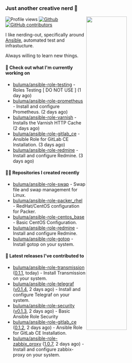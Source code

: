 ### Just another creative nerd 👋


![Profile views](https://gpvc.arturio.dev/buluma) <a href="https://gitstats.me/buluma">
  <img align="right" src="https://github-readme-stats.vercel.app/api?username=buluma&theme=gotham&show_icons=true" width="50%"/>
</a>
[![Github](https://img.shields.io/badge/-buluma-black?style=flat&labelColor=black&logo=github&logoColor=white&include_all_commits=true&count_private=true)](https://gitstats.me/buluma)
[![GitHub contributors](https://img.shields.io/github/contributors/buluma/badges.svg)](https://GitHub.com/buluma/badges/graphs/contributors/)

I like nerding-out, specifically around [Ansible](https://github.com/ansible/ansible), automated test and infrastucture.

Always willing to learn new things.

#### 👷 Check out what I'm currently working on

- [buluma/ansible-role-testing](https://github.com/buluma/ansible-role-testing) - Roles Testing [ DO NOT USE ] (1 day ago)
- [buluma/ansible-role-prometheus](https://github.com/buluma/ansible-role-prometheus) - Install and configure Prometheus. (2 days ago)
- [buluma/ansible-role-varnish](https://github.com/buluma/ansible-role-varnish) - Installs the Varnish HTTP Cache (2 days ago)
- [buluma/ansible-role-gitlab_ce](https://github.com/buluma/ansible-role-gitlab_ce) - Ansible Role for GitLab CE Installation. (3 days ago)
- [buluma/ansible-role-redmine](https://github.com/buluma/ansible-role-redmine) - Install and configure Redmine. (3 days ago)

#### 👨‍💻 Repositories I created recently

- [buluma/ansible-role-swap](https://github.com/buluma/ansible-role-swap) - Swap file and swap management for Linux.
- [buluma/ansible-role-packer_rhel](https://github.com/buluma/ansible-role-packer_rhel) - RedHat/CentOS configuration for Packer.
- [buluma/ansible-role-centos_base](https://github.com/buluma/ansible-role-centos_base) - Basic CentOS Configuration.
- [buluma/ansible-role-redmine](https://github.com/buluma/ansible-role-redmine) - Install and configure Redmine.
- [buluma/ansible-role-gotop](https://github.com/buluma/ansible-role-gotop) - Install gotop on your system.

#### 🚀 Latest releases I've contributed to

- [buluma/ansible-role-transmission](https://github.com/buluma/ansible-role-transmission) ([0.1.1](https://github.com/buluma/ansible-role-transmission/releases/tag/0.1.1), today) - Install Transmission on your system.
- [buluma/ansible-role-telegraf](https://github.com/buluma/ansible-role-telegraf) ([v0.1.4](https://github.com/buluma/ansible-role-telegraf/releases/tag/v0.1.4), 2 days ago) - Install and configure Telegraf on your system.
- [buluma/ansible-role-security](https://github.com/buluma/ansible-role-security) ([v0.1.3](https://github.com/buluma/ansible-role-security/releases/tag/v0.1.3), 2 days ago) - Basic Ansible Role Security
- [buluma/ansible-role-gitlab_ce](https://github.com/buluma/ansible-role-gitlab_ce) ([0.1.2](https://github.com/buluma/ansible-role-gitlab_ce/releases/tag/0.1.2), 2 days ago) - Ansible Role for GitLab CE Installation.
- [buluma/ansible-role-zabbix_proxy](https://github.com/buluma/ansible-role-zabbix_proxy) ([1.0.7](https://github.com/buluma/ansible-role-zabbix_proxy/releases/tag/1.0.7), 2 days ago) - Install and configure zabbix-proxy on your system.


